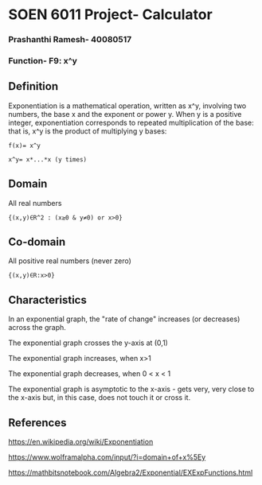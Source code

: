# SOEN 6011 Project- Calculator

### Prashanthi Ramesh- 40080517

### Function- F9: x^y

## Definition

Exponentiation is a mathematical operation, written as x^y, involving two numbers, the base x and the exponent or power y. When y is a positive integer, exponentiation corresponds to repeated multiplication of the base: that is, x^y is the product of multiplying y bases:


```
f(x)= x^y
```

```
x^y= x*...*x (y times)
```

## Domain

All real numbers

```
{(x,y)∈R^2 : (x≥0 & y≠0) or x>0}
```

## Co-domain

All positive real numbers (never zero)

```
{(x,y)∈R:x>0}
```

## Characteristics

In an exponential graph, the "rate of change" increases (or decreases) across the graph.

The exponential graph crosses the y-axis at (0,1)

The exponential graph increases, when x>1

The exponential graph decreases, when 0 < x < 1

The exponential graph is asymptotic to the x-axis - gets very, very close to the x-axis but, in this case, does not touch it or cross it.

## References

https://en.wikipedia.org/wiki/Exponentiation

https://www.wolframalpha.com/input/?i=domain+of+x%5Ey

https://mathbitsnotebook.com/Algebra2/Exponential/EXExpFunctions.html
